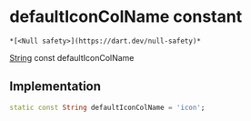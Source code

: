 


# defaultIconColName constant




    *[<Null safety>](https://dart.dev/null-safety)*


[String](https://api.flutter.dev/flutter/dart-core/String-class.html) const defaultIconColName
  







## Implementation

```dart
static const String defaultIconColName = 'icon';


```







